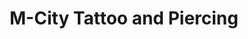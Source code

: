 ---
title: "M-City Tattoo and Piercing"
url: /middletown/m-city-tattoo-and-piercing/
shop: Tattoo
---